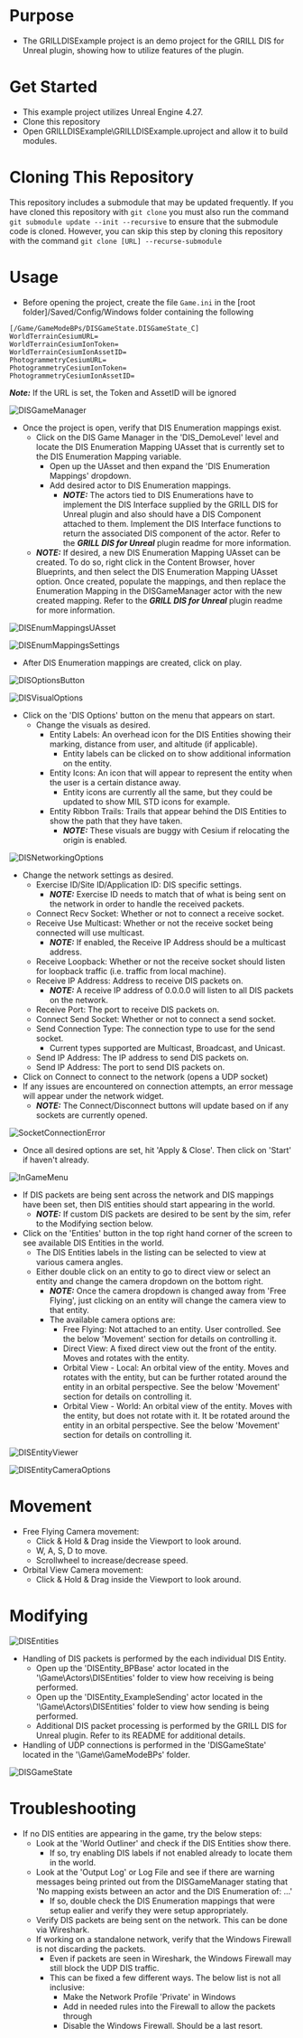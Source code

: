 # Purpose

- The GRILLDISExample project is an demo project for the GRILL DIS for Unreal plugin, showing how to utilize features of the plugin.

# Get Started

- This example project utilizes Unreal Engine 4.27.
- Clone this repository
- Open GRILLDISExample\GRILLDISExample.uproject and allow it to build modules.

# Cloning This Repository

This repository includes a submodule that may be updated frequently. If you have cloned this repository with `git clone` you must also run the command `git submodule update --init --recursive` to ensure that the submodule code is cloned. However, you can skip this step by cloning this repository with the command `git clone [URL] --recurse-submodule`

# Usage

- Before opening the project, create  the file `Game.ini` in the [root folder]/Saved/Config/Windows folder containing the following  

``` { .ini }
[/Game/GameModeBPs/DISGameState.DISGameState_C]
WorldTerrainCesiumURL=
WorldTerrainCesiumIonToken=
WorldTerrainCesiumIonAssetID=
PhotogrammetryCesiumURL=
PhotogrammetryCesiumIonToken=
PhotogrammetryCesiumIonAssetID=
```  

_**Note:**_ If the URL is set, the Token and AssetID will be ignored

![DISGameManager](Resources/ReadMeImages/DISGameManager.png)

- Once the project is open, verify that DIS Enumeration mappings exist.
    - Click on the DIS Game Manager in the 'DIS_DemoLevel' level and locate the DIS Enumeration Mapping UAsset that is currently set to the DIS Enumeration Mapping variable.
    	- Open up the UAsset and then expand the 'DIS Enumeration Mappings' dropdown.
    	- Add desired actor to DIS Enumeration mappings.
	        - _**NOTE:**_ The actors tied to DIS Enumerations have to implement the DIS Interface supplied by the GRILL DIS for Unreal plugin and also should have a DIS Component attached to them. Implement the DIS Interface functions to return the associated DIS component of the actor. Refer to the _**GRILL DIS for Unreal**_ plugin readme for more information.
	- _**NOTE:**_ If desired, a new DIS Enumeration Mapping UAsset can be created. To do so, right click in the Content Browser, hover Blueprints, and then select the DIS Enumeration Mapping UAsset option. Once created, populate the mappings, and then replace the Enumeration Mapping in the DISGameManager actor with the new created mapping. Refer to the _**GRILL DIS for Unreal**_ plugin readme for more information.

![DISEnumMappingsUAsset](Resources/ReadMeImages/DISEnumMappingsUAsset.png)

![DISEnumMappingsSettings](Resources/ReadMeImages/DISEnumMappingsSettings.png)

- After DIS Enumeration mappings are created, click on play.

![DISOptionsButton](Resources/ReadMeImages/DISOptionsButton.png)

![DISVisualOptions](Resources/ReadMeImages/DISVisualOptions.png)

- Click on the 'DIS Options' button on the menu that appears on start.
    - Change the visuals as desired.
        - Entity Labels: An overhead icon for the DIS Entities showing their marking, distance from user, and altitude (if applicable).
            - Entity labels can be clicked on to show additional information on the entity.
        - Entity Icons: An icon that will appear to represent the entity when the user is a certain distance away.
            - Entity icons are currently all the same, but they could be updated to show MIL STD icons for example.
        - Entity Ribbon Trails: Trails that appear behind the DIS Entities to show the path that they have taken.
            - _**NOTE:**_ These visuals are buggy with Cesium if relocating the origin is enabled.

![DISNetworkingOptions](Resources/ReadMeImages/DISNetworkingOptions.png)

- Change the network settings as desired.
    - Exercise ID/Site ID/Application ID: DIS specific settings.
		- _**NOTE:**_ Exercise ID needs to match that of what is being sent on the network in order to handle the received packets.
	- Connect Recv Socket: Whether or not to connect a receive socket.
	- Receive Use Multicast: Whether or not the receive socket being connected will use multicast.
		- _**NOTE:**_ If enabled, the Receive IP Address should be a multicast address.
	- Receive Loopback: Whether or not the receive socket should listen for loopback traffic (i.e. traffic from local machine).
    - Receive IP Address: Address to receive DIS packets on.
        - _**NOTE:**_ A receive IP address of 0.0.0.0 will listen to all DIS packets on the network.
    - Receive Port: The port to receive DIS packets on.
	- Connect Send Socket: Whether or not to connect a send socket.
	- Send Connection Type: The connection type to use for the send socket.
		- Current types supported are Multicast, Broadcast, and Unicast.
    - Send IP Address: The IP address to send DIS packets on.
    - Send IP Address: The port to send DIS packets on.
- Click on Connect to connect to the network (opens a UDP socket)
- If any issues are encountered on connection attempts, an error message will appear under the network widget.
	- _**NOTE:**_ The Connect/Disconnect buttons will update based on if any sockets are currently opened.
	
![SocketConnectionError](Resources/ReadMeImages/SocketConnectionError.png)

- Once all desired options are set, hit 'Apply & Close'. Then click on 'Start' if haven't already.

![InGameMenu](Resources/ReadMeImages/InGameMenu.png)

- If DIS packets are being sent across the network and DIS mappings have been set, then DIS entities should start appearing in the world.
    - _**NOTE:**_ If custom DIS packets are desired to be sent by the sim, refer to the Modifying section below.
- Click on the 'Entities' button in the top right hand corner of the screen to see available DIS Entities in the world.
    - The DIS Entities labels in the listing can be selected to view at various camera angles.
    - Either double click on an entity to go to direct view or select an entity and change the camera dropdown on the bottom right.
        - _**NOTE:**_ Once the camera dropdown is changed away from 'Free Flying', just clicking on an entity will change the camera view to that entity.
        - The available camera options are:
            - Free Flying: Not attached to an entity. User controlled. See the below 'Movement' section for details on controlling it.
            - Direct View: A fixed direct view out the front of the entity. Moves and rotates with the entity.
            - Orbital View - Local: An orbital view of the entity. Moves and rotates with the entity, but can be further rotated around the entity in an orbital perspective. See the below 'Movement' section for details on controlling it.
            - Orbital View - World: An orbital view of the entity. Moves with the entity, but does not rotate with it. It be rotated around the entity in an orbital perspective. See the below 'Movement' section for details on controlling it.

![DISEntityViewer](Resources/ReadMeImages/DISEntityViewer.png)

![DISEntityCameraOptions](Resources/ReadMeImages/DISEntityCameraOptions.png)

# Movement

- Free Flying Camera movement:
    - Click & Hold & Drag inside the Viewport to look around.
    - W, A, S, D to move.
    - Scrollwheel to increase/decrease speed.
- Orbital View Camera movement:
    - Click & Hold & Drag inside the Viewport to look around.

# Modifying

![DISEntities](Resources/ReadMeImages/DISEntities.png)

- Handling of DIS packets is performed by the each individual DIS Entity.
    - Open up the 'DISEntity_BPBase' actor located in the '\Game\Actors\DISEntities' folder to view how receiving is being performed.
	- Open up the 'DISEntity_ExampleSending' actor located in the '\Game\Actors\DISEntities' folder to view how sending is being performed.
    - Additional DIS packet processing is performed by the GRILL DIS for Unreal plugin. Refer to its README for additional details.
- Handling of UDP connections is performed in the 'DISGameState' located in the '\Game\GameModeBPs' folder.

![DISGameState](Resources/ReadMeImages/DISGameState.png)

# Troubleshooting

- If no DIS entities are appearing in the game, try the below steps:
    - Look at the 'World Outliner' and check if the DIS Entities show there.
        - If so, try enabling DIS labels if not enabled already to locate them in the world.
    - Look at the 'Output Log' or Log File and see if there are warning messages being printed out from the DISGameManager stating that 'No mapping exists between an actor and the DIS Enumeration of: ...'
        - If so, double check the DIS Enumeration mappings that were setup ealier and verify they were setup appropriately.
    - Verify DIS packets are being sent on the network. This can be done via Wireshark.
	- If working on a standalone network, verify that the Windows Firewall is not discarding the packets.
		- Even if packets are seen in Wireshark, the Windows Firewall may still block the UDP DIS traffic.
		- This can be fixed a few different ways. The below list is not all inclusive:
			- Make the Network Profile 'Private' in Windows
			- Add in needed rules into the Firewall to allow the packets through
			- Disable the Windows Firewall. Should be a last resort.
